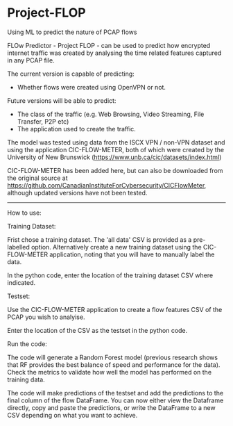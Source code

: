 # Project-FLOP
Using ML to predict the nature of PCAP flows

FLOw Predictor - Project FLOP - can be used to predict how encrypted internet traffic was created by analysing the time related features captured in any PCAP file.

The current version is capable of predicting:

- Whether flows were created using OpenVPN or not.

Future versions will be able to predict:

- The class of the traffic (e.g. Web Browsing, Video Streaming, File Transfer, P2P etc)
- The application used to create the traffic.

The model was tested using data from the ISCX VPN / non-VPN dataset and using the application CIC-FLOW-METER, both of which were created by the University of New Brunswick (https://www.unb.ca/cic/datasets/index.html)

CIC-FLOW-METER has been added here, but can also be downloaded from the original source at https://github.com/CanadianInstituteForCybersecurity/CICFlowMeter, although updated versions have not been tested. 

****************************************

How to use:

Training Dataset:

Frist chose a training dataset. The 'all data' CSV is provided as a pre-labelled option. Alternatively create a new training dataset using the CIC-FLOW-METER application, noting that you will have to manually label the data.

In the python code, enter the location of the training dataset CSV where indicated.


Testset:

Use the CIC-FLOW-METER application to create a flow features CSV of the PCAP you wish to analyise.

Enter the location of the CSV as the testset in the python code.

Run the code:

The code will generate a Random Forest model (previous research shows that RF provides the best balance of speed and performance for the data). Check the metrics to validate how well the model has performed on the training data.  

The code will make predictions of the testset and add the predictions to the final column of the flow DataFrame. You can now either view the Dataframe directly, copy and paste the predictions, or write the DataFrame to a new CSV depending on what you want to achieve. 

   
